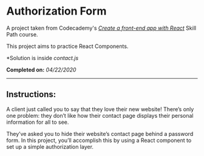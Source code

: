 # Authorization Form

A project taken from Codecademy's _[Create a front-end app with React](https://www.codecademy.com/learn/paths/build-web-apps-with-react)_ Skill Path course.

This project aims to practice React Components.

\*Solution is inside _contact.js_

**Completed on:** _04/22/2020_

---

## Instructions:

A client just called you to say that they love their new website! There’s only one problem: they don’t like how their contact page displays their personal information for all to see.

They’ve asked you to hide their website’s contact page behind a password form. In this project, you’ll accomplish this by using a React component to set up a simple authorization layer.
